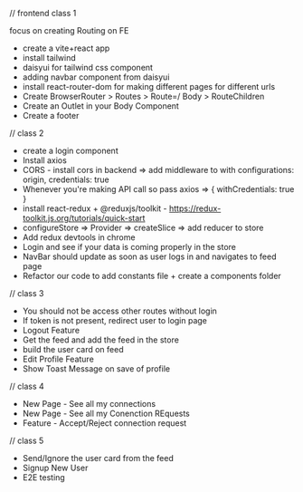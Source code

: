 // frontend class 1

focus on creating Routing on FE 

- create a vite+react app
- install tailwind
- daisyui for tailwind css component
- adding navbar component from daisyui
- install react-router-dom for making different pages for different urls
- Create BrowserRouter > Routes > Route=/ Body > RouteChildren
- Create an Outlet in your Body Component
- Create a footer

// class 2

- create a login component 
- Install axios
- CORS - install cors in backend => add middleware to with configurations: origin, credentials: true
- Whenever you're making API call so pass axios => { withCredentials: true }
- install react-redux + @reduxjs/toolkit - https://redux-toolkit.js.org/tutorials/quick-start
- configureStore => Provider => createSlice => add reducer to store
- Add redux devtools in chrome
- Login and see if your data is coming properly in the store
- NavBar should update as soon as user logs in and navigates to feed page
- Refactor our code to add constants file + create a components folder

// class 3

- You should not be access other routes without login
- If token is not present, redirect user to login page
- Logout Feature
- Get the feed and add the feed in the store
- build the user card on feed
- Edit Profile Feature
- Show Toast Message on save of profile

// class 4

- New Page - See all my connections
- New Page - See all my Conenction REquests
- Feature - Accept/Reject connection request


// class 5

- Send/Ignore the user card from the feed
- Signup New User
- E2E testing

